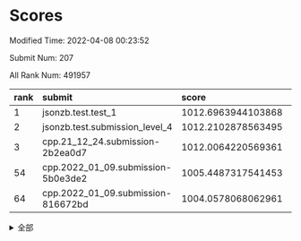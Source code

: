 # Scores

Modified Time: 2022-04-08 00:23:52

Submit Num: 207

All Rank Num: 491957

| rank |               submit               |       score        |       sigma        | pk_num |
| :--- | :--------------------------------- | :----------------- | :----------------- | :----- |
| 1    | jsonzb.test.test_1                 | 1012.6963944103868 | 0.7948322451095116 | 9503   |
| 2    | jsonzb.test.submission_level_4     | 1012.2102878563495 | 0.8152752710999515 | 9508   |
| 3    | cpp.21_12_24.submission-2b2ea0d7   | 1012.0064220569361 | 0.7957589721653457 | 9506   |
| 54   | cpp.2022_01_09.submission-5b0e3de2 | 1005.4487317541453 | 0.7353848017474258 | 9504   |
| 64   | cpp.2022_01_09.submission-816672bd | 1004.0578068062961 | 0.713711617852868  | 9512   |


<details>
<summary>全部</summary>

| rank |                 submit                 |       score        |       sigma        | pk_num |
| :--- | :------------------------------------- | :----------------- | :----------------- | :----- |
| 1    | jsonzb.test.test_1                     | 1012.6963944103868 | 0.7948322451095116 | 9503   |
| 2    | jsonzb.test.submission_level_4         | 1012.2102878563495 | 0.8152752710999515 | 9508   |
| 3    | cpp.21_12_24.submission-2b2ea0d7       | 1012.0064220569361 | 0.7957589721653457 | 9506   |
| 4    | gobigger.level_3.submission_level_3_30 | 1011.714139543229  | 0.7554130357488615 | 9505   |
| 5    | gobigger.level_3.submission_level_3_41 | 1011.470946426605  | 0.7749553377169695 | 9504   |
| 6    | gobigger.level_3.submission_level_3_23 | 1011.3225342214699 | 0.7683552116421909 | 9508   |
| 7    | gobigger.level_3.submission_level_3_16 | 1011.2286495185589 | 0.7722553780401996 | 9506   |
| 8    | gobigger.level_3.submission_level_3_32 | 1011.0454999754493 | 0.8045000746059421 | 9502   |
| 9    | gobigger.level_3.submission_level_3_35 | 1010.9328982746237 | 0.7738403752327273 | 9506   |
| 10   | gobigger.level_3.submission_level_3_48 | 1010.7815302703601 | 0.7758188308190354 | 9509   |
| 11   | gobigger.level_3.submission_level_3_21 | 1010.7690426842835 | 0.7799739208149218 | 9506   |
| 12   | gobigger.level_3.submission_level_3_36 | 1010.7490512260905 | 0.7810490336756589 | 9506   |
| 13   | gobigger.level_3.submission_level_3_47 | 1010.6866878449946 | 0.7792045020803595 | 9507   |
| 14   | gobigger.level_3.submission_level_3_17 | 1010.6016335930016 | 0.7832567813655433 | 9503   |
| 15   | gobigger.level_3.submission_level_3_20 | 1010.5753676546883 | 0.7633837379392601 | 9511   |
| 16   | gobigger.level_3.submission_level_3_13 | 1010.5145057382072 | 0.7476829236274237 | 9503   |
| 17   | gobigger.level_3.submission_level_3_46 | 1010.4727359632509 | 0.7582393089245506 | 9508   |
| 18   | gobigger.level_3.submission_level_3_39 | 1010.4260797563678 | 0.7765374971229176 | 9505   |
| 19   | gobigger.level_3.submission_level_3_10 | 1010.2847916126602 | 0.760143688759311  | 9508   |
| 20   | gobigger.level_3.submission_level_3_11 | 1010.2715176827318 | 0.7491898001749571 | 9506   |
| 21   | gobigger.level_3.submission_level_3_29 | 1010.2399058715646 | 0.7516876005885346 | 9502   |
| 22   | gobigger.level_3.submission_level_3_28 | 1010.136803404669  | 0.7650461465342487 | 9507   |
| 23   | gobigger.level_3.submission_level_3_3  | 1010.100612001124  | 0.777036699391062  | 9504   |
| 24   | gobigger.level_3.submission_level_3_38 | 1010.059234926032  | 0.7670845838033956 | 9507   |
| 25   | gobigger.level_3.submission_level_3_43 | 1010.0360112927971 | 0.7586363525560111 | 9503   |
| 26   | gobigger.level_3.submission_level_3_25 | 1010.0175520843216 | 0.7598458140554425 | 9507   |
| 27   | gobigger.level_3.submission_level_3_2  | 1009.9514814840752 | 0.7767289049498999 | 9510   |
| 28   | gobigger.level_3.submission_level_3_40 | 1009.9100532318232 | 0.7472350807007175 | 9509   |
| 29   | gobigger.level_3.submission_level_3_14 | 1009.8390476488305 | 0.793897740275767  | 9506   |
| 30   | gobigger.level_3.submission_level_3_15 | 1009.8168808423262 | 0.7534038490971803 | 9505   |
| 31   | gobigger.level_3.submission_level_3_24 | 1009.8031072872527 | 0.7563038261946629 | 9507   |
| 32   | gobigger.level_3.submission_level_3_8  | 1009.788967156046  | 0.7644435646214347 | 9507   |
| 33   | gobigger.level_3.submission_level_3_26 | 1009.6977199620227 | 0.7544092275891581 | 9510   |
| 34   | gobigger.level_3.submission_level_3_45 | 1009.693070834834  | 0.797605229725732  | 9502   |
| 35   | gobigger.level_3.submission_level_3_44 | 1009.6653725430747 | 0.7381645412135853 | 9506   |
| 36   | gobigger.level_3.submission_level_3_5  | 1009.5996115731056 | 0.7614097835176379 | 9507   |
| 37   | gobigger.level_3.submission_level_3_49 | 1009.5820724645356 | 0.7616448547552576 | 9509   |
| 38   | gobigger.level_3.submission_level_3_12 | 1009.508790155979  | 0.7988482283313773 | 9505   |
| 39   | gobigger.level_3.submission_level_3_18 | 1009.5078368711357 | 0.7575267953099957 | 9501   |
| 40   | gobigger.level_3.submission_level_3_1  | 1009.3303342149899 | 0.7488530030047793 | 9509   |
| 41   | gobigger.level_3.submission_level_3_37 | 1009.3249677234587 | 0.7566293819968438 | 9504   |
| 42   | gobigger.level_3.submission_level_3_0  | 1009.3213638578109 | 0.7610754997602884 | 9504   |
| 43   | gobigger.level_3.submission_level_3_6  | 1009.1547693267408 | 0.7428340918920727 | 9505   |
| 44   | gobigger.level_3.submission_level_3_9  | 1009.1395934774822 | 0.7775498880231525 | 9501   |
| 45   | gobigger.level_3.submission_level_3_22 | 1009.1090275294863 | 0.747553716441933  | 9507   |
| 46   | gobigger.level_3.submission_level_3_42 | 1009.0552719285145 | 0.7440162182095251 | 9500   |
| 47   | gobigger.level_3.submission_level_3_19 | 1009.019075759646  | 0.754708732276526  | 9508   |
| 48   | gobigger.level_3.submission_level_3_34 | 1008.9594035820711 | 0.7209637172957074 | 9504   |
| 49   | gobigger.level_3.submission_level_3_7  | 1008.9503101095131 | 0.7504770078112531 | 9507   |
| 50   | gobigger.level_3.submission_level_3_33 | 1008.6766929128468 | 0.7381137187231407 | 9511   |
| 51   | gobigger.level_3.submission_level_3_4  | 1008.6016862621764 | 0.7454758411651334 | 9507   |
| 52   | gobigger.level_3.submission_level_3_27 | 1008.456469773207  | 0.7398499319371201 | 9508   |
| 53   | gobigger.level_3.submission_level_3_31 | 1008.2544603561693 | 0.7210079350519139 | 9508   |
| 54   | cpp.2022_01_09.submission-5b0e3de2     | 1005.4487317541453 | 0.7353848017474258 | 9504   |
| 55   | gobigger.level_1.submission_level_1_43 | 1004.7365808432729 | 0.7122688050663463 | 9506   |
| 56   | gobigger.level_1.submission_level_1_27 | 1004.6924796331809 | 0.7209526012374466 | 9504   |
| 57   | gobigger.level_1.submission_level_1_2  | 1004.520829520955  | 0.6994670866118383 | 9506   |
| 58   | gobigger.level_1.submission_level_1_10 | 1004.4851457424297 | 0.7216991705445578 | 9505   |
| 59   | gobigger.level_1.submission_level_1_35 | 1004.3528171252991 | 0.7384761667154748 | 9511   |
| 60   | gobigger.level_1.submission_level_1_25 | 1004.2442667457132 | 0.7167662821299501 | 9507   |
| 61   | gobigger.level_1.submission_level_1_48 | 1004.2273421405473 | 0.7100725808268346 | 9505   |
| 62   | gobigger.level_1.submission_level_1_3  | 1004.2098969477477 | 0.7105849546852361 | 9508   |
| 63   | gobigger.level_1.submission_level_1_38 | 1004.1896818994272 | 0.724999210496948  | 9506   |
| 64   | cpp.2022_01_09.submission-816672bd     | 1004.0578068062961 | 0.713711617852868  | 9512   |
| 65   | gobigger.level_1.submission_level_1_16 | 1003.9699391606076 | 0.7117379124645654 | 9510   |
| 66   | gobigger.level_1.submission_level_1_19 | 1003.8192310796155 | 0.7112717712215607 | 9508   |
| 67   | gobigger.level_1.submission_level_1_8  | 1003.8019590181862 | 0.7198389282794935 | 9506   |
| 68   | gobigger.level_1.submission_level_1_40 | 1003.7411315166185 | 0.7141817957459591 | 9509   |
| 69   | gobigger.level_1.submission_level_1_33 | 1003.7200267650803 | 0.7281337912550829 | 9508   |
| 70   | gobigger.level_1.submission_level_1_46 | 1003.523890745263  | 0.7070155795179683 | 9504   |
| 71   | gobigger.level_1.submission_level_1_22 | 1003.4876446359399 | 0.7161699977041602 | 9506   |
| 72   | gobigger.level_1.submission_level_1_28 | 1003.4750217624606 | 0.711850694368475  | 9507   |
| 73   | gobigger.level_1.submission_level_1_4  | 1003.4682807362759 | 0.719304130729349  | 9504   |
| 74   | gobigger.level_1.submission_level_1_11 | 1003.4181101817363 | 0.7092996460093988 | 9506   |
| 75   | gobigger.level_1.submission_level_1_9  | 1003.3600246098858 | 0.7177774222788857 | 9510   |
| 76   | gobigger.level_1.submission_level_1_36 | 1003.3438329648889 | 0.7091577557069558 | 9505   |
| 77   | gobigger.level_1.submission_level_1_41 | 1003.3041724492332 | 0.7088043987395056 | 9507   |
| 78   | gobigger.level_1.submission_level_1_45 | 1003.2892779486508 | 0.7211257587005502 | 9508   |
| 79   | gobigger.level_1.submission_level_1_49 | 1003.2528338134746 | 0.7177299081554038 | 9510   |
| 80   | gobigger.level_1.submission_level_1_29 | 1003.2474476110019 | 0.7144183235593016 | 9512   |
| 81   | gobigger.level_1.submission_level_1_23 | 1003.1697216933871 | 0.715469563120657  | 9502   |
| 82   | gobigger.level_1.submission_level_1_21 | 1003.0738255166422 | 0.7171574871411247 | 9500   |
| 83   | gobigger.level_1.submission_level_1_31 | 1003.0598784117005 | 0.7033466391535874 | 9507   |
| 84   | gobigger.level_1.submission_level_1_0  | 1003.0299229557198 | 0.7076895887772765 | 9503   |
| 85   | gobigger.level_1.submission_level_1_5  | 1003.0082445828677 | 0.7094390063125462 | 9509   |
| 86   | gobigger.level_1.submission_level_1_15 | 1002.94535244      | 0.7123182978871003 | 9503   |
| 87   | gobigger.level_1.submission_level_1_12 | 1002.9433046194943 | 0.7183358824547893 | 9504   |
| 88   | gobigger.level_1.submission_level_1_30 | 1002.9374834297342 | 0.7050119337345493 | 9505   |
| 89   | gobigger.level_1.submission_level_1_37 | 1002.9155665552839 | 0.7170138550133096 | 9513   |
| 90   | gobigger.level_1.submission_level_1_42 | 1002.7411470461952 | 0.723487059533937  | 9506   |
| 91   | gobigger.level_1.submission_level_1_44 | 1002.7387357460061 | 0.7061654938397257 | 9510   |
| 92   | gobigger.level_1.submission_level_1_39 | 1002.6694565137508 | 0.7145253084963635 | 9508   |
| 93   | gobigger.level_1.submission_level_1_24 | 1002.6509911994498 | 0.7138041618717074 | 9507   |
| 94   | gobigger.level_1.submission_level_1_34 | 1002.638763810087  | 0.7070489927352399 | 9510   |
| 95   | gobigger.level_1.submission_level_1_13 | 1002.6217304208357 | 0.7176011376349081 | 9505   |
| 96   | gobigger.level_1.submission_level_1_17 | 1002.6108908137351 | 0.7114567762382658 | 9510   |
| 97   | gobigger.level_1.submission_level_1_20 | 1002.5932446962349 | 0.7183568697647239 | 9508   |
| 98   | gobigger.level_1.submission_level_1_6  | 1002.5613538811378 | 0.7189384731230332 | 9505   |
| 99   | gobigger.level_1.submission_level_1_7  | 1002.418259393328  | 0.7113574221842892 | 9507   |
| 100  | gobigger.level_1.submission_level_1_32 | 1002.3631837038298 | 0.7144687870047876 | 9504   |
| 101  | gobigger.level_1.submission_level_1_14 | 1002.2988839003017 | 0.7104628563067377 | 9508   |
| 102  | gobigger.level_1.submission_level_1_18 | 1002.2491314014873 | 0.7079500328625545 | 9511   |
| 103  | gobigger.level_1.submission_level_1_26 | 1002.1308268411948 | 0.7112334928595103 | 9504   |
| 104  | gobigger.level_1.submission_level_1_47 | 1001.6429207203319 | 0.707870250043867  | 9508   |
| 105  | gobigger.level_1.submission_level_1_1  | 1001.5943667445821 | 0.7049897924516806 | 9513   |
| 106  | gobigger.random.submission_random_38   | 997.2941756093811  | 0.7043152431444082 | 9506   |
| 107  | gobigger.random.submission_random_42   | 997.0127514052058  | 0.7114282503952329 | 9507   |
| 108  | gobigger.random.submission_random_34   | 996.90672132515    | 0.7177291209997799 | 9507   |
| 109  | gobigger.random.submission_random_20   | 996.887847057098   | 0.7009168760695854 | 9512   |
| 110  | gobigger.random.submission_random_27   | 996.8453074451307  | 0.7088760066906936 | 9507   |
| 111  | gobigger.random.submission_random_29   | 996.7677457216611  | 0.7033807060304363 | 9504   |
| 112  | gobigger.random.submission_random_31   | 996.7372115274964  | 0.7183609226439573 | 9506   |
| 113  | gobigger.random.submission_random_16   | 996.7285395582829  | 0.7069509500269266 | 9503   |
| 114  | gobigger.random.submission_random_23   | 996.588818299065   | 0.7118337042752053 | 9504   |
| 115  | gobigger.random.submission_random_12   | 996.5467491972809  | 0.7032556180828863 | 9505   |
| 116  | gobigger.random.submission_random_15   | 996.5466276011185  | 0.7088406702623554 | 9509   |
| 117  | gobigger.random.submission_random_35   | 996.4833854724297  | 0.7094483454447016 | 9506   |
| 118  | gobigger.random.submission_random_36   | 996.4819281517131  | 0.7118785762149494 | 9504   |
| 119  | gobigger.random.submission_random_26   | 996.4727330696626  | 0.7195947480207394 | 9503   |
| 120  | gobigger.random.submission_random_10   | 996.433034662691   | 0.7104357631932815 | 9509   |
| 121  | gobigger.random.submission_random_1    | 996.3818378645761  | 0.70941579677649   | 9504   |
| 122  | gobigger.random.submission_random_39   | 996.3527291579343  | 0.6970989847953535 | 9507   |
| 123  | gobigger.random.submission_random_7    | 996.3513195946707  | 0.721715095432916  | 9509   |
| 124  | gobigger.random.submission_random_33   | 996.2511245981594  | 0.7000613011753074 | 9504   |
| 125  | gobigger.random.submission_random_22   | 996.2462254183696  | 0.7130616188851917 | 9512   |
| 126  | gobigger.random.submission_random_43   | 996.2141431869835  | 0.6965754497557209 | 9512   |
| 127  | gobigger.random.submission_random_37   | 996.1772786370086  | 0.7147011050204661 | 9504   |
| 128  | gobigger.random.submission_random_48   | 996.1396875459047  | 0.7201135043447747 | 9512   |
| 129  | gobigger.random.submission_random_2    | 996.1093931755421  | 0.7121147520878598 | 9506   |
| 130  | gobigger.random.submission_random_47   | 996.1065690191833  | 0.7162317545778691 | 9506   |
| 131  | gobigger.random.submission_random_17   | 996.0882443399765  | 0.7032889380459009 | 9506   |
| 132  | gobigger.random.submission_random_25   | 996.0663386005343  | 0.7056812087015775 | 9508   |
| 133  | gobigger.random.submission_random_44   | 996.0185586441252  | 0.7053183225203794 | 9508   |
| 134  | gobigger.random.submission_random_21   | 995.9944186602803  | 0.7072300668915412 | 9505   |
| 135  | gobigger.random.submission_random_11   | 995.9839599103225  | 0.7007110611322174 | 9510   |
| 136  | gobigger.random.submission_random_8    | 995.9623382591645  | 0.7143577407401516 | 9506   |
| 137  | gobigger.random.submission_random_18   | 995.9540069631773  | 0.7060995586824325 | 9503   |
| 138  | gobigger.random.submission_random_4    | 995.9461125603605  | 0.7083251572717897 | 9510   |
| 139  | gobigger.random.submission_random_0    | 995.9338535201766  | 0.7147586490860274 | 9504   |
| 140  | gobigger.random.submission_random_49   | 995.8961854963208  | 0.6992186590480706 | 9509   |
| 141  | gobigger.random.submission_random_14   | 995.8630862834443  | 0.7013593148191142 | 9508   |
| 142  | gobigger.random.submission_random_28   | 995.7290561810629  | 0.7101486606266393 | 9508   |
| 143  | gobigger.random.submission_random_46   | 995.6563527551347  | 0.7037036734936384 | 9507   |
| 144  | gobigger.level_2.submission_level_2_25 | 995.4916176030049  | 0.71877761007164   | 9506   |
| 145  | gobigger.random.submission_random_3    | 995.487214757508   | 0.7145674585600809 | 9509   |
| 146  | gobigger.random.submission_random_5    | 995.4769670085734  | 0.7044173589090525 | 9506   |
| 147  | gobigger.random.submission_random_24   | 995.3929846388745  | 0.7226308599432236 | 9512   |
| 148  | gobigger.random.submission_random_9    | 995.2264324438679  | 0.7250325323434418 | 9507   |
| 149  | gobigger.random.submission_random_32   | 995.2069818849694  | 0.7101651511395712 | 9510   |
| 150  | gobigger.random.submission_random_6    | 995.092503563395   | 0.7196118273164054 | 9512   |
| 151  | gobigger.random.submission_random_30   | 995.0459265707674  | 0.7140400031139394 | 9510   |
| 152  | gobigger.random.submission_random_40   | 995.0277502467361  | 0.7078081774073139 | 9507   |
| 153  | gobigger.random.submission_random_41   | 994.9651856801711  | 0.7121898895690253 | 9503   |
| 154  | gobigger.level_2.submission_level_2_44 | 994.7898646484068  | 0.7200146049503007 | 9502   |
| 155  | gobigger.random.submission_random_13   | 994.7380154015561  | 0.7240778564103314 | 9503   |
| 156  | gobigger.random.submission_random_19   | 994.7281314989166  | 0.7300023204961241 | 9511   |
| 157  | gobigger.level_2.submission_level_2_4  | 994.5380011440225  | 0.7479477206928432 | 9500   |
| 158  | gobigger.random.submission_random_45   | 994.3892939041731  | 0.7235376469898092 | 9507   |
| 159  | gobigger.level_2.submission_level_2_11 | 994.3565796769997  | 0.7216372992387667 | 9507   |
| 160  | gobigger.level_2.submission_level_2_23 | 994.3299400954434  | 0.7222358703051888 | 9504   |
| 161  | gobigger.level_2.submission_level_2_15 | 994.0633955944085  | 0.726296183081222  | 9510   |
| 162  | gobigger.level_2.submission_level_2_22 | 993.2877943842412  | 0.7414550312770717 | 9504   |
| 163  | gobigger.level_2.submission_level_2_14 | 993.0217368837888  | 0.7437446813806694 | 9506   |
| 164  | gobigger.level_2.submission_level_2_1  | 992.997745185988   | 0.741937873348547  | 9507   |
| 165  | gobigger.level_2.submission_level_2_6  | 992.935365974968   | 0.7301758809658675 | 9504   |
| 166  | gobigger.level_2.submission_level_2_0  | 992.84955746598    | 0.7290397502073741 | 9508   |
| 167  | gobigger.level_2.submission_level_2_39 | 992.8179037302538  | 0.7200911554541136 | 9505   |
| 168  | gobigger.level_2.submission_level_2_42 | 992.7783636800068  | 0.7370252822546568 | 9502   |
| 169  | gobigger.level_2.submission_level_2_33 | 992.7373286801616  | 0.7357340784235636 | 9500   |
| 170  | gobigger.level_2.submission_level_2_7  | 992.653907317341   | 0.7301210734173085 | 9506   |
| 171  | gobigger.level_2.submission_level_2_38 | 992.6196221669701  | 0.7349819775384793 | 9504   |
| 172  | gobigger.level_2.submission_level_2_34 | 992.6142785340725  | 0.7449043074124211 | 9508   |
| 173  | gobigger.level_2.submission_level_2_5  | 992.4869459738529  | 0.7360330946521715 | 9505   |
| 174  | gobigger.level_2.submission_level_2_16 | 992.4814701934235  | 0.7442024737300202 | 9507   |
| 175  | gobigger.level_2.submission_level_2_2  | 992.4234295252286  | 0.754328060854977  | 9507   |
| 176  | gobigger.level_2.submission_level_2_12 | 992.3090466052507  | 0.7479447555863397 | 9512   |
| 177  | gobigger.level_2.submission_level_2_20 | 992.2685582201797  | 0.7424047118708723 | 9508   |
| 178  | gobigger.level_2.submission_level_2_29 | 992.2069809556951  | 0.7642105724157754 | 9499   |
| 179  | gobigger.level_2.submission_level_2_19 | 992.2002974095238  | 0.7459900144410405 | 9507   |
| 180  | gobigger.level_2.submission_level_2_17 | 992.1975395409249  | 0.7435075979444822 | 9505   |
| 181  | gobigger.level_2.submission_level_2_13 | 992.1869923310118  | 0.7501289289916361 | 9506   |
| 182  | gobigger.level_2.submission_level_2_18 | 992.1186621747886  | 0.7368779211567692 | 9510   |
| 183  | gobigger.level_2.submission_level_2_30 | 992.1027539163396  | 0.7304014264203045 | 9508   |
| 184  | gobigger.level_2.submission_level_2_47 | 992.0511935452116  | 0.753839987927884  | 9499   |
| 185  | gobigger.level_2.submission_level_2_31 | 992.0079529362823  | 0.7495846760357291 | 9505   |
| 186  | gobigger.level_2.submission_level_2_46 | 991.929617262351   | 0.7479268900460007 | 9510   |
| 187  | gobigger.level_2.submission_level_2_21 | 991.9244336560429  | 0.7460798570623163 | 9505   |
| 188  | gobigger.level_2.submission_level_2_27 | 991.916318328497   | 0.7734891302731615 | 9510   |
| 189  | gobigger.level_2.submission_level_2_43 | 991.8712592996806  | 0.7487776994522617 | 9505   |
| 190  | gobigger.level_2.submission_level_2_9  | 991.8191256516225  | 0.7422757570843305 | 9503   |
| 191  | gobigger.level_2.submission_level_2_37 | 991.8161020589447  | 0.7421783344075306 | 9502   |
| 192  | gobigger.level_2.submission_level_2_45 | 991.7788471468875  | 0.7357789156137383 | 9509   |
| 193  | gobigger.level_2.submission_level_2_40 | 991.7365650811191  | 0.740572512882601  | 9505   |
| 194  | gobigger.level_2.submission_level_2_41 | 991.7031021093486  | 0.7690684913879978 | 9507   |
| 195  | gobigger.level_2.submission_level_2_24 | 991.698419543877   | 0.757951227982823  | 9506   |
| 196  | gobigger.level_2.submission_level_2_28 | 991.5650636977091  | 0.746715777047996  | 9510   |
| 197  | gobigger.level_2.submission_level_2_8  | 991.535166422043   | 0.7539561178897647 | 9504   |
| 198  | gobigger.level_2.submission_level_2_48 | 991.43201235047    | 0.7453708745873853 | 9509   |
| 199  | gobigger.level_2.submission_level_2_3  | 991.3400432992015  | 0.777766675347437  | 9505   |
| 200  | gobigger.level_2.submission_level_2_35 | 991.1926383147413  | 0.7334348638439163 | 9501   |
| 201  | gobigger.level_2.submission_level_2_26 | 990.9975693498795  | 0.7480888329582895 | 9505   |
| 202  | gobigger.level_2.submission_level_2_32 | 990.9372760719164  | 0.7713666056598217 | 9508   |
| 203  | gobigger.level_2.submission_level_2_10 | 990.8940844268743  | 0.7479350571423183 | 9504   |
| 204  | gobigger.level_2.submission_level_2_49 | 990.691380624051   | 0.7895832298703421 | 9505   |
| 205  | gobigger.level_2.submission_level_2_36 | 990.4637912081588  | 0.7770568478556744 | 9500   |
| 206  | gobigger.none.submission_none_0        | 977.1199038396965  | 1.3081886520738928 | 9512   |
| 207  | gobigger.none.submission_none_1        | 976.2668044008253  | 1.5365620592466522 | 9507   |

</details>